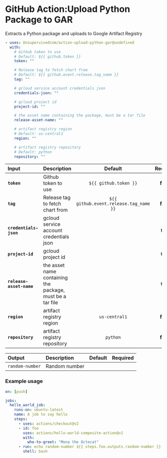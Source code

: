<!-- start title -->

# GitHub Action:Upload Python Package to GAR

<!-- end title -->
<!-- start description -->

Extracts a Python package and uploads to Google Artifact Registry

<!-- end description -->
<!-- start contents -->
<!-- end contents -->
<!-- start usage -->

```yaml
- uses: Unsupervisedcom/action-upload-python-gar@undefined
  with:
    # Github token to use
    # Default: ${{ github.token }}
    token: ""

    # Release tag to fetch chart from
    # Default: ${{ github.event.release.tag_name }}
    tag: ""

    # gcloud service account credentials json
    credentials-json: ""

    # gcloud project id
    project-id: ""

    # the asset name containing the package, must be a tar file
    release-asset-name: ""

    # artifact registry region
    # Default: us-central1
    region: ""

    # artifact registry repository
    # Default: python
    repository: ""
```

<!-- end usage -->
   <!-- start inputs -->

| **Input**                | **Description**                                           |              **Default**               | **Required** |
| :----------------------- | :-------------------------------------------------------- | :------------------------------------: | :----------: |
| **`token`**              | Github token to use                                       |         `${{ github.token }}`          |  **false**   |
| **`tag`**                | Release tag to fetch chart from                           | `${{ github.event.release.tag_name }}` |  **false**   |
| **`credentials-json`**   | gcloud service account credentials json                   |                                        |   **true**   |
| **`project-id`**         | gcloud project id                                         |                                        |   **true**   |
| **`release-asset-name`** | the asset name containing the package, must be a tar file |                                        |   **true**   |
| **`region`**             | artifact registry region                                  |             `us-central1`              |  **false**   |
| **`repository`**         | artifact registry repository                              |                `python`                |  **false**   |

<!-- end inputs -->
   <!-- start outputs -->

| **Output**      | **Description** | **Default** | **Required** |
| :-------------- | :-------------- | ----------- | ------------ |
| `random-number` | Random number   |             |              |

<!-- end outputs -->
   <!-- start examples -->

### Example usage

```yaml
on: [push]

jobs:
  hello_world_job:
    runs-on: ubuntu-latest
    name: A job to say hello
    steps:
      - uses: actions/checkout@v2
      - id: foo
        uses: actions/hello-world-composite-action@v1
        with:
          who-to-greet: "Mona the Octocat"
      - run: echo random-number ${{ steps.foo.outputs.random-number }}
        shell: bash
```

<!-- end examples -->
<!-- start [.github/ghdocs/examples/] -->
<!-- end [.github/ghdocs/examples/] -->

